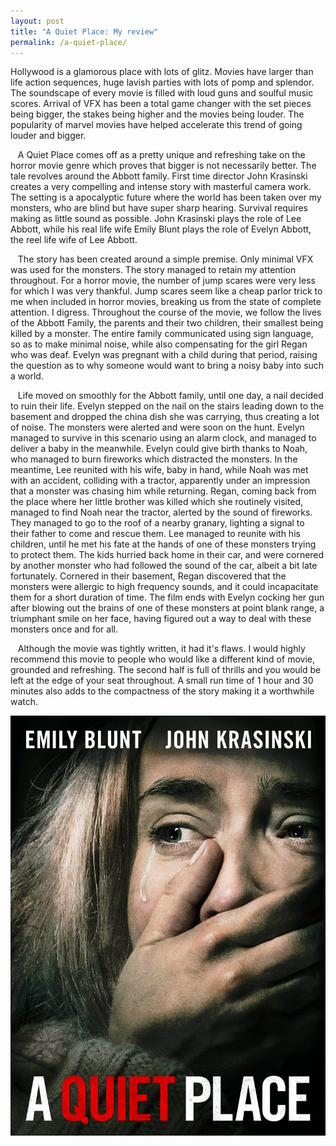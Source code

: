 ```yaml
---
layout: post
title: "A Quiet Place: My review"
permalink: /a-quiet-place/
---
```


Hollywood is a glamorous place with lots of glitz. Movies have larger than life action sequences, huge lavish parties with lots of pomp and splendor. The soundscape of every movie is filled with loud guns and soulful music scores.  Arrival of VFX has been a total game changer with the set pieces being bigger, the stakes being higher and the movies being louder. The popularity of marvel movies have helped accelerate this trend of going louder and bigger.

&nbsp;&nbsp;&nbsp;A Quiet Place comes off as a pretty unique and refreshing take on the horror movie genre which proves that bigger is not necessarily better. The tale revolves around the Abbott family. First time director John Krasinski creates a very compelling and intense story with masterful camera work. The setting is a apocalyptic future where the world has been taken over my monsters, who are blind but have super sharp hearing. Survival requires making as little sound as possible. John Krasinski plays the role of Lee Abbott, while his real life wife Emily Blunt plays the role of Evelyn Abbott, the reel life wife of Lee Abbott. 

&nbsp;&nbsp;&nbsp;The story has been created around a simple premise. Only minimal VFX was used for the monsters. The story managed to retain my attention throughout. For a horror movie, the number of jump scares were very less for which I was very thankful. Jump scares seem like a cheap parlor trick to me when included in horror movies, breaking us from the state of complete attention. I digress. Throughout the course of the movie, we follow the lives of the Abbott Family, the parents and their two children, their smallest being killed by a monster. The entire family communicated using sign language, so as to make minimal noise, while also compensating for the girl Regan who was deaf. Evelyn was pregnant with a child during that period, raising the question as to why someone would want to bring a noisy baby into such a world.

&nbsp;&nbsp;&nbsp;Life moved on smoothly for the Abbott family, until one day, a nail decided to ruin their life. Evelyn stepped on the nail on the stairs leading down to the basement and dropped the china dish she was carrying, thus creating a lot of noise. The monsters were alerted and were soon on the hunt. Evelyn managed to survive in this scenario using an alarm clock, and managed to deliver a baby in the meanwhile. Evelyn could give birth thanks to Noah, who managed to burn fireworks which distracted the monsters. In the meantime, Lee reunited with his wife, baby in hand, while Noah was met with an accident, colliding with a tractor, apparently under an impression that a monster was chasing him while returning. Regan, coming back from the place where her little brother was killed which she routinely visited, managed to find Noah near the tractor, alerted by the sound of fireworks. They managed to go to the roof of a nearby granary, lighting a signal to their father to come and rescue them. Lee managed to reunite with his children, until he met his fate at the hands of one of these monsters trying to protect them. The kids hurried back home in their car, and were cornered by another monster who had followed the sound of the car, albeit a bit late fortunately. Cornered in their basement, Regan discovered that the monsters were allergic to high frequency sounds, and it could incapacitate them for a short duration of time. The film ends with Evelyn cocking her gun after blowing out the brains of one of these monsters at point blank range, a triumphant smile on her face, having figured out a way to deal with these monsters once and for all.

&nbsp;&nbsp;&nbsp;Although the movie was tightly written, it had it's flaws. I would highly recommend this movie to people who would like a different kind of movie, grounded and refreshing. The second half is full of thrills and you would be left at the edge of your seat throughout. A small run time of 1 hour and 30 minutes also adds to the compactness of the story making it a worthwhile watch.

![cover-image](/assets/A_quiet_place.jpg)
